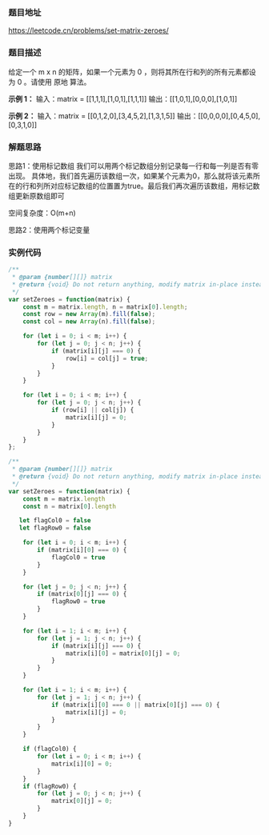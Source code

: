 ### 题目地址

https://leetcode.cn/problems/set-matrix-zeroes/

### 题目描述
给定一个 m x n 的矩阵，如果一个元素为 0 ，则将其所在行和列的所有元素都设为 0 。请使用 原地 算法。

**示例 1：**
输入：matrix = [[1,1,1],[1,0,1],[1,1,1]]
输出：[[1,0,1],[0,0,0],[1,0,1]]

**示例 2：**
输入：matrix = [[0,1,2,0],[3,4,5,2],[1,3,1,5]]
输出：[[0,0,0,0],[0,4,5,0],[0,3,1,0]]

### 解题思路
思路1：使用标记数组
我们可以用两个标记数组分别记录每一行和每一列是否有零出现。
具体地，我们首先遍历该数组一次，如果某个元素为0，那么就将该元素所在的行和列所对应标记数组的位置置为true。最后我们再次遍历该数组，用标记数组更新原数组即可

空间复杂度：O(m+n)

思路2：使用两个标记变量




### 实例代码

```javascript
/**
 * @param {number[][]} matrix
 * @return {void} Do not return anything, modify matrix in-place instead.
 */
var setZeroes = function(matrix) {
    const m = matrix.length, n = matrix[0].length;
    const row = new Array(m).fill(false);
    const col = new Array(n).fill(false);

    for (let i = 0; i < m; i++) {
        for (let j = 0; j < n; j++) {
            if (matrix[i][j] === 0) {
                row[i] = col[j] = true;
            }
        }
    }

    for (let i = 0; i < m; i++) {
        for (let j = 0; j < n; j++) {
            if (row[i] || col[j]) {
                matrix[i][j] = 0;
            }
        }
    }
};

```

``` javascript
/**
 * @param {number[][]} matrix
 * @return {void} Do not return anything, modify matrix in-place instead.
 */
var setZeroes = function(matrix) {
    const m = matrix.length
    const n = matrix[0].length

   let flagCol0 = false
   let flagRow0 = false

    for (let i = 0; i < m; i++) {
        if (matrix[i][0] === 0) {
            flagCol0 = true
        }
    }

    for (let j = 0; j < n; j++) {
        if (matrix[0][j] === 0) {
            flagRow0 = true
        }
    }

    for (let i = 1; i < m; i++) {
        for (let j = 1; j < n; j++) {
            if (matrix[i][j] === 0) {
                matrix[i][0] = matrix[0][j] = 0;
            }
        }
    }

    for (let i = 1; i < m; i++) {
        for (let j = 1; j < n; j++) {
            if (matrix[i][0] === 0 || matrix[0][j] === 0) {
                matrix[i][j] = 0;
            }
        }
    }

    if (flagCol0) {
        for (let i = 0; i < m; i++) {
            matrix[i][0] = 0;
        }
    }
    if (flagRow0) {
        for (let j = 0; j < n; j++) {
            matrix[0][j] = 0;
        }
    }
}
```